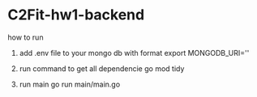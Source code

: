 # C2Fit-hw1-backend

how to run

1. add .env file to your mongo db with format
  export MONGODB_URI='<your mongo db uri>'

2. run command to get all dependencie
  go mod tidy
  
3. run main 
  go run main/main.go
